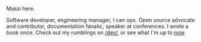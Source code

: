 Massi here. 

Software developer, engineering manager, I can ops. Open source advocate and contributor, documentation fanatic, speaker at conferences. I wrote a book once. Check out my rumblings on [/dev/](https://dev.pippi.im), or see what I'm up to [now](https://dev.pippi.im/now).
